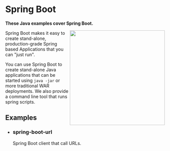 # **Spring Boot**

**These Java examples cover Spring Boot.**

<img src="https://github.com/joseosuna-engineer/java-utils/blob/main/spring-boot/spring-boot.png" align="right"  width="300" />

Spring Boot makes it easy to create stand-alone, production-grade Spring based Applications that you can "just run". <br />

You can use Spring Boot to create stand-alone Java applications that can be started using ```java -jar``` or more traditional WAR deployments. We also provide a command line tool that runs spring scripts.

## Examples
* ### spring-boot-url
  Spring Boot client that call URLs. 
